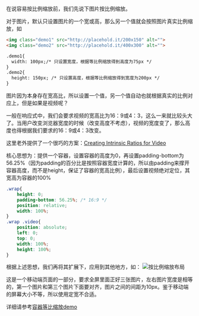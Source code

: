 在说容易按比例缩放前，我们先说下图片按比例缩放。

对于图片，默认只设置图片的一个宽或高，那么另一个值就会按照图片真实比例缩放，如

```html
<img class="demo1" src="http://placehold.it/200x150" alt="">
<img class="demo2" src="http://placehold.it/400x300" alt="">

.demo1{
  width: 100px;/* 只设置宽度，根据等比例缩放得到高度为75px */
}
.demo2{
  height: 150px; /* 只设置高度，根据等比例缩放得到宽度为200px */
}
```

图片因为本身存在宽高比，所以设置一个值，另一个值自动也就根据真实的比例对应上，但是如果是视频呢？

一般在响应式中，我们会要求视频的宽高比为16：9或4：3，这么一来就比较头大了。当用户改变浏览器宽度的时候（改变高度不考虑），视频的宽度变了，那么高度也得根据我们要求的16：9或4：3改变。

这里老外提供了一个很巧的方案：[Creating Intrinsic Ratios for Video](http://alistapart.com/article/creating-intrinsic-ratios-for-video)

核心思想为：提供一个容器，设置容器的高度为0，再设置padding-bottom为56.25%（因为padding的百分比是按照容器宽度计算的，所以由padding来撑开容器高度，而不是height，保证了容器的宽高比例），最后设置视频绝对定位，其宽高为容器的100%

```css
.wrap{
    height: 0;
    padding-bottom: 56.25%; /* 16:9 */
    position: relative;
    width: 100%;
}
.wrap .video{
    position: absolute;
    left: 0;
    top: 0;
    width: 100%;
    height: 100%;
}
```

根据上述思想，我们再将其扩展下，应用到其他地方，如： ![按比例缩放布局](http://imweb-io-1251594266.file.myqcloud.com/FpgWGNJUFL3RLGdOTtm3KzKIgpHL)

这是一个移动端页面的一部分，要求全屏里面正好三张图片，左右图片宽度是相等的，第一个图片和第三个图片下面要对齐，图片之间的间距为10px。鉴于移动端的屏幕大小不等，所以使用定宽不合适。

详细请参考[容器等比缩放demo](http://jsbin.com/boyuzo/1/)